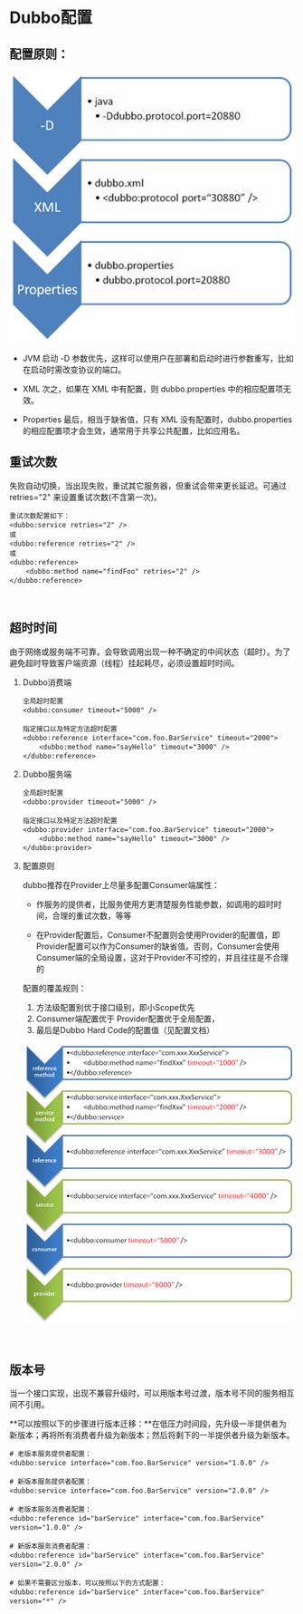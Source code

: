 # Dubbo配置

## **配置原则：**

​![image](assets/image-20230308173407-7ywixht.png)​

* JVM 启动 -D 参数优先，这样可以使用户在部署和启动时进行参数重写，比如在启动时需改变协议的端口。

* XML 次之，如果在 XML 中有配置，则 dubbo.properties 中的相应配置项无效。

* Properties 最后，相当于缺省值，只有 XML 没有配置时，dubbo.properties 的相应配置项才会生效，通常用于共享公共配置，比如应用名。

## **重试次数**

失败自动切换，当出现失败，重试其它服务器，但重试会带来更长延迟。可通过 retries="2" 来设置重试次数(不含第一次)。

```shell
重试次数配置如下：
<dubbo:service retries="2" />
或
<dubbo:reference retries="2" />
或
<dubbo:reference>
    <dubbo:method name="findFoo" retries="2" />
</dubbo:reference>
```

‍

## **超时时间**

由于网络或服务端不可靠，会导致调用出现一种不确定的中间状态（超时）。为了避免超时导致客户端资源（线程）挂起耗尽，必须设置超时时间。

1. Dubbo消费端

    ```shell
    全局超时配置
    <dubbo:consumer timeout="5000" />

    指定接口以及特定方法超时配置
    <dubbo:reference interface="com.foo.BarService" timeout="2000">
        <dubbo:method name="sayHello" timeout="3000" />
    </dubbo:reference>
    ```
2. Dubbo服务端

    ```shell
    全局超时配置
    <dubbo:provider timeout="5000" />

    指定接口以及特定方法超时配置
    <dubbo:provider interface="com.foo.BarService" timeout="2000">
        <dubbo:method name="sayHello" timeout="3000" />
    </dubbo:provider>
    ```
3. 配置原则

    dubbo推荐在Provider上尽量多配置Consumer端属性：

    * 作服务的提供者，比服务使用方更清楚服务性能参数，如调用的超时时间，合理的重试次数，等等

    * 在Provider配置后，Consumer不配置则会使用Provider的配置值，即Provider配置可以作为Consumer的缺省值。否则，Consumer会使用Consumer端的全局设置，这对于Provider不可控的，并且往往是不合理的

    配置的覆盖规则：

    1. 方法级配置别优于接口级别，即小Scope优先
    2. Consumer端配置优于 Provider配置优于全局配置，
    3. 最后是Dubbo Hard Code的配置值（见配置文档）

    ​![image](assets/image-20230308174036-zqp6kvy.png)​

‍

## **版本号**

当一个接口实现，出现不兼容升级时，可以用版本号过渡，版本号不同的服务相互间不引用。

**可以按照以下的步骤进行版本迁移：**在低压力时间段，先升级一半提供者为新版本；再将所有消费者升级为新版本；然后将剩下的一半提供者升级为新版本。

```shell
# 老版本服务提供者配置：
<dubbo:service interface="com.foo.BarService" version="1.0.0" />

# 新版本服务提供者配置：
<dubbo:service interface="com.foo.BarService" version="2.0.0" />

# 老版本服务消费者配置：
<dubbo:reference id="barService" interface="com.foo.BarService" version="1.0.0" />

# 新版本服务消费者配置：
<dubbo:reference id="barService" interface="com.foo.BarService" version="2.0.0" />

# 如果不需要区分版本，可以按照以下的方式配置：
<dubbo:reference id="barService" interface="com.foo.BarService" version="*" />
```

‍
